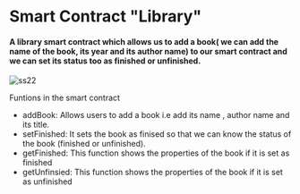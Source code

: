 # Smart Contract "Library"

#### A library smart contract which allows us to add a book( we can add the name of the book, its year and its author name) to our smart contract and we can set its status too as finished or unfinished.
![ss22](https://user-images.githubusercontent.com/95535448/194481504-a36d3dc9-d572-4b72-a8f7-41ee62803dfa.png)


Funtions in the smart contract
- addBook: Allows users to add a book i.e add its name , author name and its title.  
- setFinished: It sets the book as finised so that we can know the status of the book (finished or unfinished).
- getFinished: This function shows the properties of the book if it is set as finished 
- getUnfinsied: This function shows the properties of the book if it is set as unfinished 
